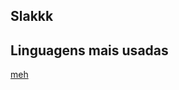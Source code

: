 ## Slakkk
## Linguagens mais usadas
[meh](https://github-readme-stats.vercel.app/api/top-langs/?username=dakofds&layout=compact&theme=tokyonight)
